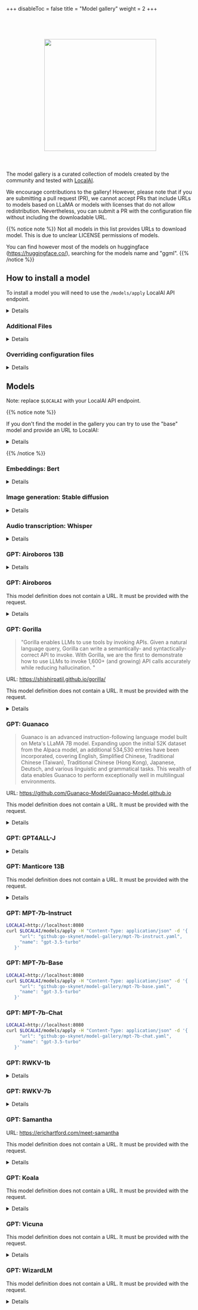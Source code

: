 
+++
disableToc = false
title = "Model gallery"
weight = 2
+++

<h1 align="center">
  <br>
  <img height="300" src="https://github.com/go-skynet/model-gallery/assets/2420543/7a6a8183-6d0a-4dc4-8e1d-f2672fab354e"> <br>
<br>
</h1>

The model gallery is a curated collection of models created by the community and tested with [LocalAI](https://github.com/go-skynet/LocalAI).

We encourage contributions to the gallery! However, please note that if you are submitting a pull request (PR), we cannot accept PRs that include URLs to models based on LLaMA or models with licenses that do not allow redistribution. Nevertheless, you can submit a PR with the configuration file without including the downloadable URL.

{{% notice note %}}
Not all models in this list provides URLs to download model. This is due to unclear LICENSE permissions of models.

You can find however most of the models on huggingface (https://huggingface.co/), searching for the models name and "ggml".
{{% /notice %}}

## How to install a model

To install a model you will need to use the `/models/apply` LocalAI API endpoint.

<details>

The installation requires the model configuration file URL (`url`), optionally a name to install the model (`name`), extra files to install (`files`), and configuration overrides (`overrides`). When calling the API endpoint, LocalAI will download the models files and write the configuration to the folder used to store models.

```bash
LOCALAI=http://localhost:8080
curl $LOCALAI/models/apply -H "Content-Type: application/json" -d '{
     "url": "<MODEL_CONFIG_FILE>",
     "name": "<MODEL_NAME>"
   }'  
```

The API will return a job `uuid` that you can use to track the job progress:
```
{"uuid":"1059474d-f4f9-11ed-8d99-c4cbe106d571","status":"http://localhost:8080/models/jobs/1059474d-f4f9-11ed-8d99-c4cbe106d571"}
```

For instance, a small example bash script that waits a job to complete can be (requires `jq`):

```bash
response=$(curl -s http://localhost:8080/models/apply -H "Content-Type: application/json" -d '{"url": "$model_url"}')

job_id=$(echo "$response" | jq -r '.uuid')

while [ "$(curl -s http://localhost:8080/models/jobs/"$job_id" | jq -r '.processed')" != "true" ]; do 
  sleep 1
done

echo "Job completed"
```

</details>

### Additional Files

<details>

To download additional files with the model, use the `files` parameter:

```bash
LOCALAI=http://localhost:8080
curl $LOCALAI/models/apply -H "Content-Type: application/json" -d '{
     "url": "<MODEL_CONFIG_FILE>",
     "name": "<MODEL_NAME>",
     "files": [
        {
            "uri": "<additional_file_url>",
            "sha256": "<additional_file_hash>",
            "filename": "<additional_file_name>"
        }
     ]
   }'  
```

</details>

### Overriding configuration files

<details>

To override portions of the configuration file, such as the backend or the model file, use the `overrides` parameter:

```bash
LOCALAI=http://localhost:8080
curl $LOCALAI/models/apply -H "Content-Type: application/json" -d '{
     "url": "<MODEL_CONFIG_FILE>",
     "name": "<MODEL_NAME>",
     "overrides": {
        "backend": "llama"
     }
   }'  
```

</details>


## Models

Note: replace `$LOCALAI` with your LocalAI API endpoint.

{{% notice note %}}

If you don't find the model in the gallery you can try to use the "base" model and provide an URL to LocalAI:

<details>

```
curl $LOCALAI/models/apply -H "Content-Type: application/json" -d '{
     "url": "github:go-skynet/model-gallery/base.yaml",
     "name": "model-name",
     "files": [
        {
            "uri": "<URL>",
            "sha256": "<SHA>",
            "filename": "model"
        }
     ]
   }'
```

</details>

{{% /notice %}}

### Embeddings: Bert

<details>

```bash
curl $LOCALAI/models/apply -H "Content-Type: application/json" -d '{
     "url": "github:go-skynet/model-gallery/bert-embeddings.yaml",
     "name": "text-embedding-ada-002"
   }'  
```

To test it:

```bash
LOCALAI=http://localhost:8080
curl $LOCALAI/v1/embeddings -H "Content-Type: application/json" -d '{
    "input": "Test",
    "model": "text-embedding-ada-002"
  }'
```

</details>

### Image generation: Stable diffusion

<details>

```bash
curl $LOCALAI/models/apply -H "Content-Type: application/json" -d '{         
     "url": "github:go-skynet/model-gallery/stablediffusion.yaml"
   }'
```

Test it:

```
curl $LOCALAI/v1/images/generations -H "Content-Type: application/json" -d '{
            "prompt": "floating hair, portrait, ((loli)), ((one girl)), cute face, hidden hands, asymmetrical bangs, beautiful detailed eyes, eye shadow, hair ornament, ribbons, bowties, buttons, pleated skirt, (((masterpiece))), ((best quality)), colorful|((part of the head)), ((((mutated hands and fingers)))), deformed, blurry, bad anatomy, disfigured, poorly drawn face, mutation, mutated, extra limb, ugly, poorly drawn hands, missing limb, blurry, floating limbs, disconnected limbs, malformed hands, blur, out of focus, long neck, long body, Octane renderer, lowres, bad anatomy, bad hands, text",
            "mode": 2,  "seed":9000,
            "size": "256x256", "n":2
}'
```
</details>


### Audio transcription: Whisper

<details>

```bash
curl $LOCALAI/models/apply -H "Content-Type: application/json" -d '{         
     "url": "github:go-skynet/model-gallery/whisper-base.yaml",
     "name": "whisper-1"
   }'
```

</details>

### GPT: Airoboros 13B

<details>

```bash
 curl $LOCALAI/models/apply -H "Content-Type: application/json" -d '{
     "url": "github:go-skynet/model-gallery/airoboros.yaml",
     "name": "gpt-3.5-turbo",
     "overrides": { "parameters": {"model": "airoboros-13B.q5_1.bin" }, "f16": true },
     "files": [
        {
            "uri": "xxx",        
            "sha256": "68ec4f4434ce4b01512506446a816500fa81ad4cde89f4e61d9ce982774bec06", 
            "filename": "airoboros-13B.q5_1.bin"       
        }
     ]
   }'
```

</details>

### GPT: Airoboros

This model definition does not contain a URL. It must be provided with the request.

<details>

```bash
curl $LOCALAI/models/apply -H "Content-Type: application/json" -d '{
     "url": "github:go-skynet/model-gallery/airoboros.yaml",
     "name": "gpt-3.5-turbo",
     "overrides": { "parameters": {"model": "airoboros-7b-ggml-q8_0.bin" }, "f16": true }, 
     "files": [
        {
            "uri": "xxx",
            "sha256": "a197f49b53865e7e41953ad4d77f2169a6d7d599b21f87bea36858c2d76a0369", 
            "filename": "airoboros-7b-ggml-q8_0.bin"
        }
     ]
   }'
```
</details>

### GPT: Gorilla

> "Gorilla enables LLMs to use tools by invoking APIs. Given a natural language query, Gorilla can write a semantically- and syntactically- correct API to invoke. With Gorilla, we are the first to demonstrate how to use LLMs to invoke 1,600+ (and growing) API calls accurately while reducing hallucination. "

URL: https://shishirpatil.github.io/gorilla/

This model definition does not contain a URL. It must be provided with the request.

<details>

```bash
curl $LOCALAI/models/apply -H "Content-Type: application/json" -d '{
     "url": "github:go-skynet/model-gallery/gorilla.yaml",
     "name": "gpt-3.5-turbo",
     "overrides": { "parameters": {"model": "Gorilla-7B.ggmlv3.q5_0.bin" }, "f16": true }, 
     "files": [
        {
            "uri": "xxx",
            "sha256": "	c322b772a33c2f5fc038909293d594dd0b79bf7857e3f54affe3d8d368fb9950", 
            "filename": "Gorilla-7B.ggmlv3.q5_0.bin"
        }
     ]
   }'
```
</details>


### GPT: Guanaco

> Guanaco is an advanced instruction-following language model built on Meta's LLaMA 7B model. Expanding upon the initial 52K dataset from the Alpaca model, an additional 534,530 entries have been incorporated, covering English, Simplified Chinese, Traditional Chinese (Taiwan), Traditional Chinese (Hong Kong), Japanese, Deutsch, and various linguistic and grammatical tasks. This wealth of data enables Guanaco to perform exceptionally well in multilingual environments.

URL: https://github.com/Guanaco-Model/Guanaco-Model.github.io

This model definition does not contain a URL. It must be provided with the request.

<details>

```bash
curl $LOCALAI/models/apply -H "Content-Type: application/json" -d '{
     "url": "github:go-skynet/model-gallery/guanaco.yaml",
     "name": "gpt-3.5-turbo",
     "overrides": { "parameters": {"model": "guanaco-7B.ggmlv3.q5_0.bin" }, "f16": true }, 
     "files": [
        {
            "uri": "xxx",
            "sha256": "49cd83ffbbd77452e279aea1e0e6c9e434b517c3347b10b593faf691e6115953", 
            "filename": "guanaco-7B.ggmlv3.q5_0.bin"
        }
     ]
   }'
```
</details>

### GPT: GPT4ALL-J

<details>

```bash
LOCALAI=http://localhost:8080
curl $LOCALAI/models/apply -H "Content-Type: application/json" -d '{
     "url": "github:go-skynet/model-gallery/gpt4all-j.yaml",
     "name": "gpt4all-j"
   }'  
```

To test it:

```
curl $LOCALAI/v1/chat/completions -H "Content-Type: application/json" -d '{
     "model": "gpt4all-j", 
     "messages": [{"role": "user", "content": "How are you?"}],
     "temperature": 0.1 
   }'
```

</details>

### GPT: Manticore 13B

This model definition does not contain a URL. It must be provided with the request.

<details>

```
curl $LOCALAI/models/apply -H "Content-Type: application/json" -d '{
     "url": "github:go-skynet/model-gallery/manticore.yaml",
     "name": "manticore",
     "overrides": { "parameters": {"model": "Manticore-13B.ggmlv3.q5_1.bin" }, "f16": true }, 
     "files": [
        {
            "uri": "xxxx",                            
            "sha256": "7d2c76516bcfdedc0d6282e3c352e2423964989fc871e21b1922f0f1b8acc1db", 
            "filename": "Manticore-13B.ggmlv3.q5_1.bin" 
        }
     ]
   }'
```

</details>

### GPT: MPT-7b-Instruct

```bash
LOCALAI=http://localhost:8080
curl $LOCALAI/models/apply -H "Content-Type: application/json" -d '{
     "url": "github:go-skynet/model-gallery/mpt-7b-instruct.yaml",
     "name": "gpt-3.5-turbo"
   }'  
```

### GPT: MPT-7b-Base

```bash
LOCALAI=http://localhost:8080
curl $LOCALAI/models/apply -H "Content-Type: application/json" -d '{
     "url": "github:go-skynet/model-gallery/mpt-7b-base.yaml",
     "name": "gpt-3.5-turbo"
   }'  
```

### GPT: MPT-7b-Chat

```bash
LOCALAI=http://localhost:8080
curl $LOCALAI/models/apply -H "Content-Type: application/json" -d '{
     "url": "github:go-skynet/model-gallery/mpt-7b-chat.yaml",
     "name": "gpt-3.5-turbo"
   }'  
```

### GPT: RWKV-1b

<details>

```bash
LOCALAI=http://localhost:8080
curl $LOCALAI/models/apply -H "Content-Type: application/json" -d '{
     "url": "github:go-skynet/model-gallery/rwkv-raven-1b.yaml",
     "name": "rwkv"
   }'  
```

To test it:

```bash
curl $LOCALAI/v1/chat/completions -H "Content-Type: application/json" -d '{
     "model": "rwkv",            
     "messages": [{"role": "user", "content": "How are you?"}],
     "temperature": 0.9, "top_p": 0.8, "top_k": 80
   }'
# {"object":"chat.completion","model":"rwkv","choices":[{"message":{"role":"assistant","content":" I am very well! Thank you! How about you?"}}],"usage":{"prompt_tokens":0,"completion_tokens":0,"total_tokens":0}}
```

</details>

### GPT: RWKV-7b

<details>

```bash
LOCALAI=http://localhost:8080
curl $LOCALAI/models/apply -H "Content-Type: application/json" -d '{
     "url": "github:go-skynet/model-gallery/rwkv-raven-7b.yaml",
     "name": "rwkv"
   }'  
```

To test it:

```bash
curl $LOCALAI/v1/chat/completions -H "Content-Type: application/json" -d '{
     "model": "rwkv",            
     "messages": [{"role": "user", "content": "How are you?"}],
     "temperature": 0.9, "top_p": 0.8, "top_k": 80
   }'
# {"object":"chat.completion","model":"rwkv","choices":[{"message":{"role":"assistant","content":" I am very well! Thank you! How about you?"}}],"usage":{"prompt_tokens":0,"completion_tokens":0,"total_tokens":0}}
```

</details>


### GPT: Samantha

URL: https://erichartford.com/meet-samantha

This model definition does not contain a URL. It must be provided with the request.

<details>

```bash
curl $LOCALAI/models/apply -H "Content-Type: application/json" -d '{
     "url": "github:go-skynet/model-gallery/samantha.yaml",
     "name": "gpt-3.5-turbo",
     "overrides": { "parameters": {"model": "Samantha-7B.ggmlv3.q5_0.bin" }, "f16": true }, 
     "files": [
        {
            "uri": "xxx",
            "sha256": "237ae2ca2757ac985f17f3c5842557a6b27e5d5659a82c850dadbb6c85b38bd0", 
            "filename": "Samantha-7B.ggmlv3.q5_0.bin"
        }
     ]
   }'
```
</details>

### GPT: Koala

This model definition does not contain a URL. It must be provided with the request.

<details>

```bash
curl $LOCALAI/models/apply -H "Content-Type: application/json" -d '{
     "url": "github:go-skynet/model-gallery/koala.yaml",
     "name": "koala",
     "overrides": { "parameters": {"model": "koala.bin" } },
     "files": [
        {
            "uri": "https://huggingface.co/xxxx",
            "sha256": "xxx",
            "filename": "koala.bin"
        }
     ]
   }'
```

</details>


### GPT: Vicuna

This model definition does not contain a URL. It must be provided with the request.

<details>

```bash
curl $LOCALAI/models/apply -H "Content-Type: application/json" -d '{
     "url": "github:go-skynet/model-gallery/vicuna.yaml",
     "name": "vicuna",
     "overrides": { "parameters": {"model": "vicuna" } },
     "files": [
        {
            "uri": "https://huggingface.co/xxxx",
            "sha256": "xxx",
            "filename": "vicuna"
        }
     ]
   }'
```

</details>

### GPT: WizardLM

This model definition does not contain a URL. It must be provided with the request.

<details>

```bash
curl $LOCALAI/models/apply -H "Content-Type: application/json" -d '{
     "url": "github:go-skynet/model-gallery/wizard.yaml",
     "name": "gpt-3.5-turbo",
     "overrides": { "parameters": {"model": "WizardLM-7B-uncensored.ggmlv3.q5_1" } },
     "files": [
        {
            "uri": "https://huggingface.co/xxxx",
            "sha256": "d92a509d83a8ea5e08ba4c2dbaf08f29015932dc2accd627ce0665ac72c2bb2b",
            "filename": "WizardLM-7B-uncensored.ggmlv3.q5_1"
        }
     ]
   }'
```

</details>
